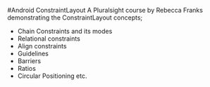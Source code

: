 #Android ConstraintLayout
A Pluralsight course by Rebecca Franks demonstrating the ConstraintLayout concepts;
- Chain Constraints and its modes
- Relational constraints
- Align constraints
- Guidelines
- Barriers
- Ratios
- Circular Positioning etc.